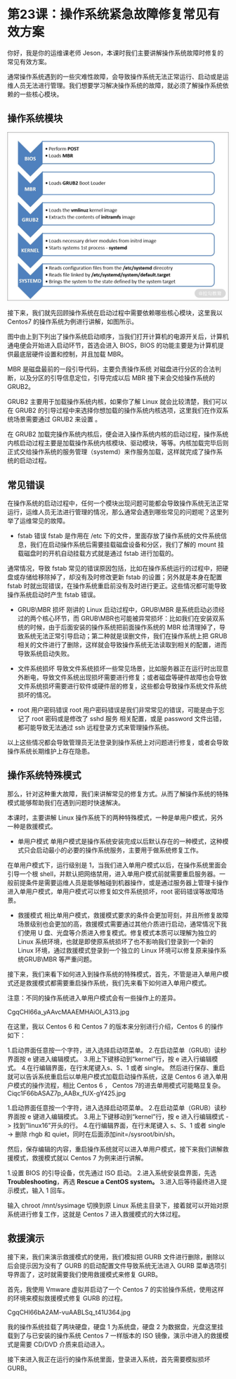 # 第23课：操作系统紧急故障修复常见有效方案

你好，我是你的运维课老师 Jeson，本课时我们主要讲解操作系统故障时修复的常见有效方案。

通常操作系统遇到的一些灾难性故障，会导致操作系统无法正常运行、启动或是运维人员无法进行管理。我们想要学习解决操作系统的故障，就必须了解操作系统依赖的一些核心模块。

## 操作系统模块

![](/static/image/Ciqc1F66a-OAPlCNAAIm5pCaK9U962.jpg)

接下来，我们就先回顾操作系统在启动过程中需要依赖哪些核心模块，这里我以 Centos7 的操作系统为例进行讲解，如图所示。

图中由上到下列出了操作系统启动顺序，当我们打开计算机的电源开关后，计算机通电便会开始进入启动环节，首选会进入 BIOS，BIOS 的功能主要是为计算机提供最底层硬件设置和控制，并且加载 MBR。

MBR 是磁盘最前的一段引导代码，主要负责操作系统 对磁盘进行分区的合法判断，以及分区的引导信息定位，引导完成以后 MBR 接下来会交给操作系统的 GRUB2。

GRUB2 主要用于加载操作系统内核，如果你了解 Linux 就会比较清楚，我们可以在 GRUB2 的引导过程中来选择你想加载的操作系统内核选项，这里我们在作双系统场景需要通过 GRUB2 来设置 。

在 GRUB2 加载完操作系统内核后，便会进入操作系统内核的启动过程，操作系统内核启动过程主要是加载操作系统内核模块、驱动模块，等等。内核加载完毕后则正式交给操作系统的服务管理（systemd）来作服务加载，这样就完成了操作系统的启动过程。

## 常见错误

在操作系统的启动过程中，任何一个模块出现问题可能都会导致操作系统无法正常运行，运维人员无法进行管理的情况，那么通常会遇到哪些常见的问题呢？这里列举了运维常见的故障。

* fstab 错误
fstab 是作用在 /etc 下的文件，里面存放了操作系统的文件系统信息，我们在启动操作系统后需要挂载磁盘设备和分区，我们了解的 mount 挂载磁盘时的开机自动挂载方式就是通过 fstab 进行加载的。

通常情况，导致 fstab 常见的错误原因包括，比如在操作系统运行的过程中，把硬盘或存储给移除掉了，却没有及时修改更新 fstab 的设置；另外就是本身在配置 fstab 时就出现错误，在操作系统重启前没有及时进行更正。这些情况都可能导致操作系统启动时产生 fstab 错误。

* GRUB\MBR 损坏
刚讲的 Linux 启动过程中，GRUB\MBR 是系统启动必须经过的两个核心环节，而 GRUB\MBR也可能被异常损坏：比如我们在安装双系统的时候，由于后面安装的操作系统把前面操作系统的 MBR 给清理掉了，导致系统无法正常引导启动；第二种就是误删文件，我们在操作系统上把 GRUB 相关的文件进行了删除，这样就会导致操作系统无法读取到相关的配置，进而导致系统启动失败。

* 文件系统损坏
导致文件系统损坏一些常见场景，比如服务器正在运行时出现意外断电，导致文件系统出现损坏需要进行修复；或者磁盘等硬件故障也会导致文件系统损坏需要进行软件或硬件层的修复，这些都会导致操作系统文件系统损坏的情况。

* root 用户密码错误
root 用户密码错误是我们非常常见的错误，可能是由于忘记了 root 密码或是修改了 sshd 服务 相关配置，或是 password 文件出错，都可能导致无法通过 ssh 远程登录方式来管理操作系统。

以上这些情况都会导致管理员无法登录到操作系统上对问题进行修复，或者会导致操作系统长期维护上存在隐患。

## 操作系统特殊模式

那么，针对这种重大故障，我们来讲解常见的修复方式。从而了解操作系统的特殊模式能够帮助我们在遇到问题时快速解决。

本课时，主要讲解 Linux 操作系统下的两种特殊模式，一种是单用户模式，另外一种是救援模式。

* 单用户模式
单用户模式是操作系统安装完成以后默认存在的一种模式，这种模式只会启动最小的必要的操作系统服务，主要用于做系统修复工作。

在单用户模式下，运行级别是 1，当我们进入单用户模式以后，在操作系统里面会引导一个根 shell，并默认把网络禁用，进入单用户模式前就需要重启服务器。一般前提条件是需要运维人员是能够触碰到机器操作，或是通过服务器上管理卡操作进入单用户模式，单用户模式可以修复如文件系统损坏，root 密码错误等故障场景。

* 救援模式
相比单用户模式，救援模式要求的条件会更加苛刻，并且所修复故障场景级别也会更加的高，救援模式需要通过其他介质进行启动，通常情况下我们使用 U 盘、光盘等介质进入修复模式。修复模式本质可以理解为独立的 Linux 系统环境，也就是即使原系统损坏了也不影响我们登录到一个新的 Linux 环境，通过救援模式登录到一个独立的 Linux 环境可以修复原来操作系统GRUB\MBR 等严重问题。

接下来，我们来看下如何进入到操作系统的特殊模式，首先，不管是进入单用户模式还是救援模式都需要重启操作系统，我们先来看下如何进入单用户模式。

注意：不同的操作系统进入单用户模式会有一些操作上的差异。

CgqCHl66a_yAAvcMAAEMHAiOI_A313.jpg

在这里，我以 Centos 6 和 Centos 7 的版本来分别进行介绍，Centos 6 的操作如下：

1.启动界面任意按一个字符，进入选择启动项菜单。
2.在启动菜单（GRUB）读秒界面按 e 键进入编辑模式。
3.用上下键移动到“kernel”行，按 e 进入行编辑模式。
4.在行编辑界面，在行末尾键入s、S、1 或者 single。
然后进行保存、重启就可以告诉系统重启后以单用户模式加载启动操作系统，这是 Centos 6 进入单用户模式的操作流程，相比 Centos 6 ， Centos 7的进去单用模式可能略显复杂。
Ciqc1F66bASAZ7p_AABx_fUX-gY425.jpg

1.启动界面任意按一个字符，进入选择启动项菜单。
2.在启动菜单（GRUB）读秒界面按 e 键进入编辑模式。
3.用上下键移动到“kernel”行，按 e 进入行编辑模式 -> 找到“linux16”开头的行。
4.在行编辑界面，在行末尾键入 s、S、1 或者 single -> 删除 rhgb 和 quiet，同时在后面添加init=/sysroot/bin/sh。

然后，保存编辑的内容，重启操作系统就可以进入单用户模式，接下来我们讲解救援模式，救援模式就以 Centos 7 为例来进行讲解。

1.设置 BIOS 的引导设备，优先通过 ISO 启动。
2.进入系统安装盘界面，先选 **Troubleshooting**，再选 **Rescue a CentOS system。**
3.进入后等待最终进入提示模式，输入 1 回车。

输入 chroot /mnt/sysimage 切换到原 Linux 系统主目录下，接着就可以开始对原系统进行修复工作，这就是 Centos 7 进入救援模式的大体过程。

## 救援演示

接下来，我们来演示救援模式的使用，我们模拟把 GURB 文件进行删除，删除以后会提示因为没有了 GURB 的启动配置文件导致系统无法进入 GURB 菜单选项引导界面了，这时就需要我们使用救援模式来修复 GURB。

首先，我使用 Vmware 虚拟并启动了一个 Centos 7 的实验操作系统，使用这样的环境来模拟救援模式修复 GURB 的过程。

CgqCHl66bA2AM-vuAABLSq_t41U364.jpg

我的操作系统挂载了两块硬盘，硬盘 1 为系统盘，硬盘 2 为数据盘，光盘这里挂载到了与已安装的操作系统 Centos 7 一样版本的 ISO 镜像，演示中进入的救援模式是需要 CD/DVD 介质来启动进入。

接下来进入我正在运行的操作系统里面，登录进入系统，首先需要模拟损坏 GURB。